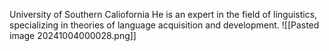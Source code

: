 University of Southern Caliofornia
He is an expert in the field of linguistics, specializing in theories of language acquisition and development.
![[Pasted image 20241004000028.png]]
